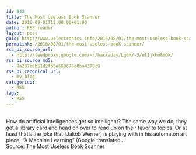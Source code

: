 ```yaml
---
id: 843
title: The Most Useless Book Scanner
date: 2016-08-01T12:00:00+01:00
author: RSS reader
layout: post
guid: http://www.uelectronics.info/2016/08/01/the-most-useless-book-scanner/
permalink: /2016/08/01/the-most-useless-book-scanner/
rss_pi_source_url:
  - http://feedproxy.google.com/~r/hackaday/LgoM/~3/el1jkho8mOk/
rss_pi_source_md5:
  - 0a287c6b51d2fb5e669670e8ba4370c9
rss_pi_canonical_url:
  - my_blog
categories:
  - RSS
tags:
  - RSS
---
```

&#013;  
How do artificial intelligences get so intelligent? The same way we do, they get a library card and head on over to read up on their favorite topics. Or at least that’s the joke that [Jakob Werner] is playing with in his automaton art piece, “A Machine Learning” (Google translated…&#013;  
Source: <a href="http://feedproxy.google.com/~r/hackaday/LgoM/~3/el1jkho8mOk/" target="_blank">The Most Useless Book Scanner</a>